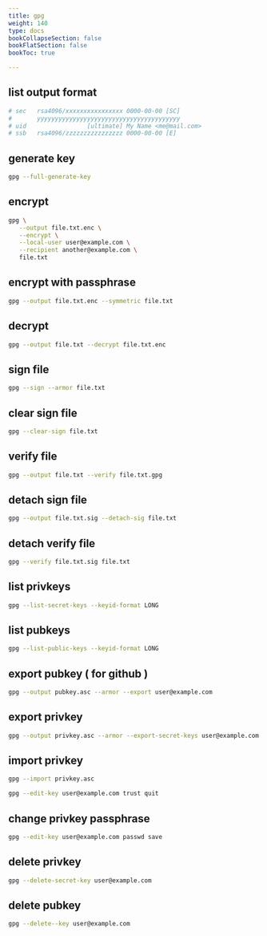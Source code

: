 ```yaml
---
title: gpg
weight: 140
type: docs
bookCollapseSection: false
bookFlatSection: false
bookToc: true

---
```


## list output format

```bash
# sec   rsa4096/xxxxxxxxxxxxxxxx 0000-00-00 [SC]
#       yyyyyyyyyyyyyyyyyyyyyyyyyyyyyyyyyyyyyyyy
# uid                 [ultimate] My Name <me@mail.com>
# ssb   rsa4096/zzzzzzzzzzzzzzzz 0000-00-00 [E]
```

## generate key

```bash
gpg --full-generate-key
```

## encrypt

```bash
gpg \
   --output file.txt.enc \
   --encrypt \
   --local-user user@example.com \
   --recipient another@example.com \
   file.txt
```

## encrypt with passphrase

```bash
gpg --output file.txt.enc --symmetric file.txt
```

## decrypt

```bash
gpg --output file.txt --decrypt file.txt.enc
```

## sign file

```bash
gpg --sign --armor file.txt
```

## clear sign file

```bash
gpg --clear-sign file.txt
```

## verify file

```bash
gpg --output file.txt --verify file.txt.gpg
```

## detach sign file

```bash
gpg --output file.txt.sig --detach-sig file.txt
```

## detach verify file

```bash
gpg --verify file.txt.sig file.txt
```

## list privkeys

```bash
gpg --list-secret-keys --keyid-format LONG
```

## list pubkeys

```bash
gpg --list-public-keys --keyid-format LONG
```

## export pubkey ( for github )

```bash
gpg --output pubkey.asc --armor --export user@example.com
```

## export privkey

```bash
gpg --output privkey.asc --armor --export-secret-keys user@example.com
```

## import privkey

```bash
gpg --import privkey.asc

gpg --edit-key user@example.com trust quit
```

## change privkey  passphrase

```bash
gpg --edit-key user@example.com passwd save
```

## delete privkey

```bash
gpg --delete-secret-key user@example.com
```

## delete pubkey

```bash
gpg --delete--key user@example.com
```
